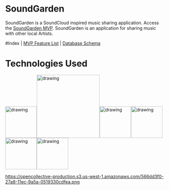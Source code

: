 # SoundGarden
SoundGarden is a SoundCloud inspired music sharing application. Access the [SoundGarden MVP](https://github.com/badjub1es/SoundGarden/wiki/MVP).
SoundGarden is an application for sharing music with other local Artists. 

#Index
| [MVP Feature List](https://github.com/badjub1es/SoundGarden/wiki/MVP) | [Database Schema](https://github.com/badjub1es/SoundGarden/wiki/Database-Schema)

# Technologies Used
<img src="https://user-images.githubusercontent.com/24263351/157998349-284820ed-dff1-4ddb-ace8-620da40907a8.png" alt="drawing" width="100"/><img src="https://cdn-media-1.freecodecamp.org/images/LwOjDA5I0tNxHZPOuhTS9abq4Bc3FxMr1SJQ" alt="drawing" width="200"/><img src="https://upload.wikimedia.org/wikipedia/commons/thumb/d/d9/Node.js_logo.svg/1200px-Node.js_logo.svg.png" alt="drawing" width="100"/><img src="https://expressjs.com/images/express-facebook-share.png" alt="drawing" width="100"/><img src="https://cdn.icon-icons.com/icons2/2415/PNG/512/postgresql_original_wordmark_logo_icon_146392.png" alt="drawing" width="100"/><img src="https://opencollective-production.s3.us-west-1.amazonaws.com/566dd3f0-27a8-11ec-9a5a-0519330cdfea.png" alt="drawing" width="100" background-color="white"/>

https://opencollective-production.s3.us-west-1.amazonaws.com/566dd3f0-27a8-11ec-9a5a-0519330cdfea.png
